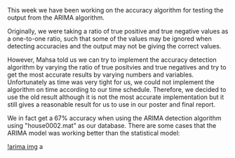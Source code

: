 This week we have been working on the accuracy algorithm for testing the output from the ARIMA algorithm.

Originally, we were taking a ratio of true positive and true negative values as a one-to-one ratio, such that some of the values may be ignored when detecting accuracies and the output may not be giving the correct values.

However, Mahsa told us we can try to implement the accuracy detection algorithm by varying the ratio of true positvies and true negatives and try to get the most accurate results by varying numbers and variables. Unfortunately as time was very tight for us, we could not implement the algorithm on time according to our time schedule. Therefore, we decided to use the old  result although it is not the most accurate implementation but it still gives a reasonable result for us to use in our poster and final report.

We in fact get a 67% accuracy when using the ARIMA detection algorithm using "house0002.mat" as our database. There are some cases that the ARIMA model was working better than the statistical model:

[!arima img](/images/arima-statcompare.png)
a
